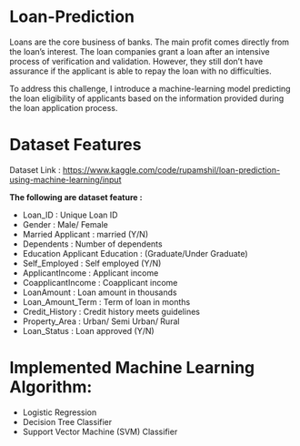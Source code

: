 # Loan-Prediction
Loans are the core business of banks. The main profit comes directly from the loan’s interest. The loan companies grant a loan after an intensive process of verification and validation. However, they still don’t have assurance if the applicant is able to repay the loan with no difficulties.

To address this challenge, I introduce a machine-learning model predicting the loan eligibility of applicants based on the information provided during the loan application process.
 
# Dataset Features

Dataset Link : https://www.kaggle.com/code/rupamshil/loan-prediction-using-machine-learning/input

**The following are dataset feature :**

  + Loan_ID : Unique Loan ID
  + Gender : Male/ Female
  + Married Applicant : married (Y/N)
  + Dependents : Number of dependents
  + Education Applicant Education : (Graduate/Under Graduate)
  + Self_Employed : Self employed (Y/N)
  + ApplicantIncome : Applicant income
  + CoapplicantIncome : Coapplicant income
  + LoanAmount : Loan amount in thousands
  + Loan_Amount_Term : Term of loan in months
  + Credit_History : Credit history meets guidelines
  + Property_Area : Urban/ Semi Urban/ Rural
  + Loan_Status : Loan approved (Y/N)
 

# Implemented Machine Learning Algorithm:
  + Logistic Regression
  + Decision Tree Classifier
  + Support Vector Machine (SVM) Classifier
 

     
   